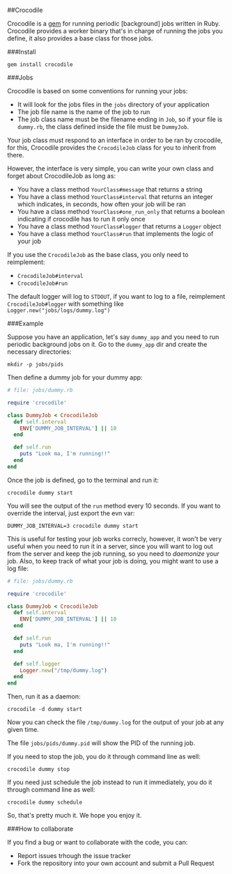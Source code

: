 ##Crocodile

Crocodile is a [gem](https://rubygems.org/gems/crocodile) for running periodic [background] jobs written in Ruby.
Crocodile provides a worker binary that's in charge of running the jobs you define, it also provides a base class for those jobs.

###Install

```
gem install crocodile
```

###Jobs

Crocodile is based on some conventions for running your jobs:

* It will look for the jobs files in the `jobs` directory of your application
* The job file name is the name of the job to run
* The job class name must be the filename ending in `Job`, so if your file is `dummy.rb`, the class defined inside the file must be `DummyJob`.

Your job class must respond to an interface in order to be ran by crocodile, for this, Crocodile provides the `CrocodileJob` class for you to inherit from there.

However, the interface is very simple, you can write your own class and forget about CrocodileJob as long as:

* You have a class method `YourClass#message` that returns a string
* You have a class method `YourClass#interval` that returns an integer which indicates, in seconds, how often your job will be ran
* You have a class method `YourClass#one_run_only` that returns a boolean indicating if crocodile has to run it only once
* You have a class method `YourClass#logger` that returns a `Logger` object
* You have a class method `YourClass#run` that implements the logic of your job

If you use the `CrocodileJob` as the base class, you only need to reimplement:

* `CrocodileJob#interval`
* `CrocodileJob#run`

The default logger will log to `STDOUT`, if you want to log to a file, reimplement `CrocodileJob#logger` with something like `Logger.new("jobs/logs/dummy.log")`

###Example

Suppose you have an application, let's say `dummy_app` and you need to run periodic background jobs on it.
Go to the `dummy_app` dir and create the necessary directories:

```
mkdir -p jobs/pids
```

Then define a dummy job for your dummy app:

```Ruby
# file: jobs/dummy.rb

require 'crocodile'

class DummyJob < CrocodileJob
  def self.interval
    ENV['DUMMY_JOB_INTERVAL'] || 10
  end

  def self.run
    puts "Look ma, I'm running!!"
  end
end
```

Once the job is defined, go to the terminal and run it:

```
crocodile dummy start
```

You will see the output of the `run` method every 10 seconds. If you want to override the interval, just export the evn var:

```
DUMMY_JOB_INTERVAL=3 crocodile dummy start
```

This is useful for testing your job works correcly, however, it won't be very useful when you need to run it in a server, since you will want to log out from the server and keep the job running, so you need to _daemonize_ your job. Also, to keep track of what your job is doing, you might want to use a log file:

```Ruby
# file: jobs/dummy.rb

require 'crocodile'

class DummyJob < CrocodileJob
  def self.interval
    ENV['DUMMY_JOB_INTERVAL'] || 10
  end

  def self.run
    puts "Look ma, I'm running!!"
  end

  def self.logger
    Logger.new("/tmp/dummy.log")
  end
end
```

Then, run it as a daemon:

```
crocodile -d dummy start
```

Now you can check the file `/tmp/dummy.log` for the output of your job at any given time.

The file `jobs/pids/dummy.pid` will show the PID of the running job.

If you need to stop the job, you do it through command line as well:

```
crocodile dummy stop
```

If you need just schedule the job instead to run it immediately, you do it through command line as well:

```
crocodile dummy schedule
```


So, that's pretty much it. We hope you enjoy it.

###How to collaborate

If you find a bug or want to collaborate with the code, you can:

* Report issues trhough the issue tracker
* Fork the repository into your own account and submit a Pull Request

